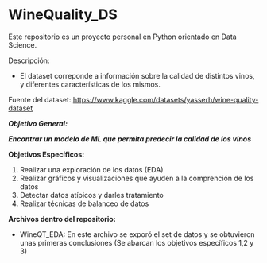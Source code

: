 # WineQuality_DS
Este repositorio es un proyecto personal en Python orientado en Data Science.

Descripción:
- El dataset correponde a información sobre la calidad de distintos vinos, y diferentes características de los mismos.

Fuente del dataset: https://www.kaggle.com/datasets/yasserh/wine-quality-dataset

***Objetivo General:***

***Encontrar un modelo de ML que permita predecir la calidad de los vinos***

**Objetivos Específicos:**
1) Realizar una exploración de los datos (EDA)
2) Realizar gráficos y visualizaciones que ayuden a la comprención de los datos
3) Detectar datos atípicos y darles tratamiento
4) Realizar técnicas de balanceo de datos

**Archivos dentro del repositorio:**

- WineQT_EDA: En este archivo se exporó el set de datos y se obtuvieron unas primeras conclusiones (Se abarcan los objetivos específicos 1,2 y 3)
